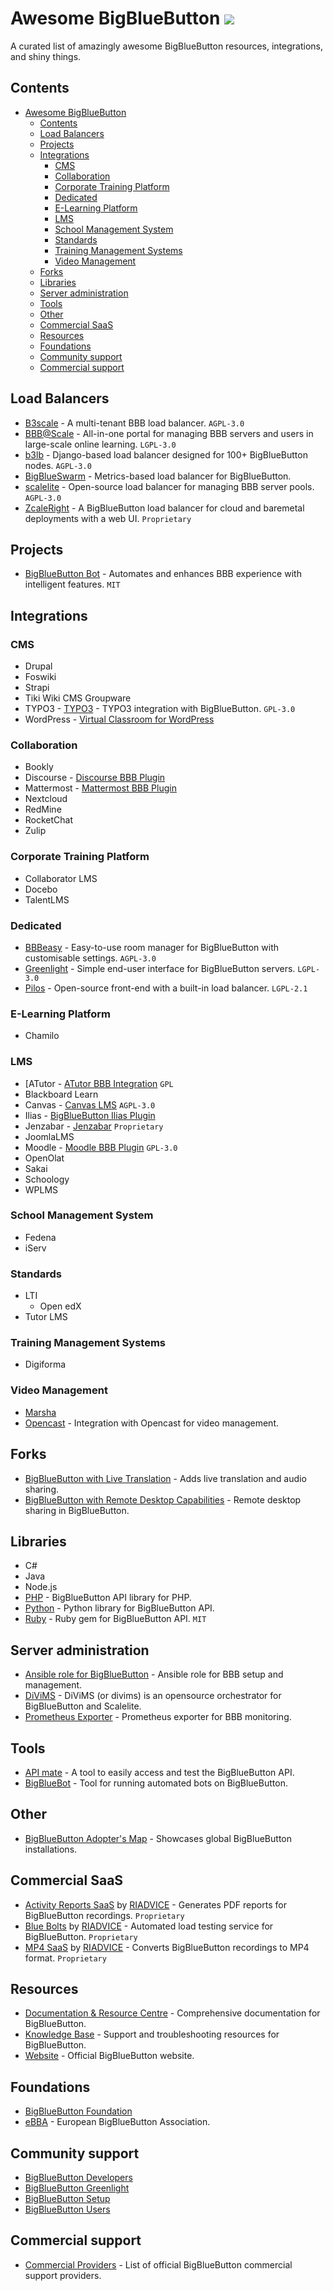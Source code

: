 # Awesome BigBlueButton ![](https://github.com/riadvice/awesome-bigblubutton/workflows/Awesome%20Bot/badge.svg)

A curated list of amazingly awesome BigBlueButton resources, integrations, and shiny things.

## Contents
- [Awesome BigBlueButton ](#awesome-bigbluebutton-)
  - [Contents](#contents)
  - [Load Balancers](#load-balancers)
  - [Projects](#projects)
  - [Integrations](#integrations)
    - [CMS](#cms)
    - [Collaboration](#collaboration)
    - [Corporate Training Platform](#corporate-training-platform)
    - [Dedicated](#dedicated)
    - [E-Learning Platform](#e-learning-platform)
    - [LMS](#lms)
    - [School Management System](#school-management-system)
    - [Standards](#standards)
    - [Training Management Systems](#training-management-systems)
    - [Video Management](#video-management)
  - [Forks](#forks)
  - [Libraries](#libraries)
  - [Server administration](#server-administration)
  - [Tools](#tools)
  - [Other](#other)
  - [Commercial SaaS](#commercial-saas)
  - [Resources](#resources)
  - [Foundations](#foundations)
  - [Community support](#community-support)
  - [Commercial support](#commercial-support)

## Load Balancers
- [B3scale](https://github.com/b3scale/b3scale) - A multi-tenant BBB load balancer. `AGPL-3.0`
- [BBB@Scale](https://gitlab.com/bbbatscale/bbbatscale) - All-in-one portal for managing BBB servers and users in large-scale online learning. `LGPL-3.0`
- [b3lb](https://github.com/DE-IBH/b3lb) - Django-based load balancer designed for 100+ BigBlueButton nodes. `AGPL-3.0`
- [BigBlueSwarm](https://github.com/bigblueswarm/bigblueswarm) - Metrics-based load balancer for BigBlueButton. 
- [scalelite](https://github.com/blindsidenetworks/scalelite/) - Open-source load balancer for managing BBB server pools. `AGPL-3.0`
- [ZcaleRight](https://zcaleright.com/) - A BigBlueButton load balancer for cloud and baremetal deployments with a web UI. `Proprietary`

## Projects
- [BigBlueButton Bot](https://github.com/bigbluebutton-bot) - Automates and enhances BBB experience with intelligent features. `MIT`

## Integrations

### CMS
- Drupal
- Foswiki
- Strapi
- Tiki Wiki CMS Groupware
- TYPO3 - [TYPO3](https://github.com/learntube/lms3bigbluebutton) - TYPO3 integration with BigBlueButton. `GPL-3.0`
- WordPress - [Virtual Classroom for WordPress](https://wordpress.org/plugins/video-conferencing-with-bbb/)

### Collaboration
- Bookly
- Discourse - [Discourse BBB Plugin](https://github.com/discourse/discourse-bbb)
- Mattermost - [Mattermost BBB Plugin](https://github.com/blindsidenetworks/mattermost-plugin-bigbluebutton)
- Nextcloud
- RedMine
- RocketChat
- Zulip

### Corporate Training Platform
- Collaborator LMS
- Docebo
- TalentLMS

### Dedicated
- [BBBeasy](https://github.com/riadvice/bbbeasy) - Easy-to-use room manager for BigBlueButton with customisable settings. `AGPL-3.0`
- [Greenlight](https://github.com/bigbluebutton/greenlight) - Simple end-user interface for BigBlueButton servers. `LGPL-3.0`
- [Pilos](https://github.com/THM-Health/PILOS) - Open-source front-end with a built-in load balancer. `LGPL-2.1`

### E-Learning Platform
- Chamilo

### LMS
- [ATutor - [ATutor BBB Integration](https://github.com/atutor/bigbluebutton) `GPL`
- Blackboard Learn
- Canvas - [Canvas LMS](https://github.com/instructure/canvas-lms) `AGPL-3.0`
- Ilias - [BigBlueButton Ilias Plugin](https://github.com/Minervis-GmbH/BigBlueButton-Ilias-Plugin)
- Jenzabar - [Jenzabar](https://jenzabar.com/) `Proprietary`
- JoomlaLMS
- Moodle - [Moodle BBB Plugin](https://github.com/moodle/moodle/tree/main/mod/bigbluebuttonbn) `GPL-3.0`
- OpenOlat
- Sakai
- Schoology
- WPLMS

### School Management System
- Fedena
- iServ

### Standards
- LTI
  - Open edX
- Tutor LMS

### Training Management Systems
- Digiforma

### Video Management
- [Marsha](https://github.com/openfun/marsha)
- [Opencast](https://github.com/elan-ev/opencast-bigbluebutton-integration) - Integration with Opencast for video management.

## Forks
- [BigBlueButton with Live Translation](https://git.fairkom.net/chat/fairblue) - Adds live translation and audio sharing. 
- [BigBlueButton with Remote Desktop Capabilities](https://github.com/BrentBaccala/bigbluebutton/tree/remote-desktop-2.4) - Remote desktop sharing in BigBlueButton.

## Libraries
- C#
- Java
- Node.js
- [PHP](https://github.com/bigbluebutton/bigbluebutton-api-php) - BigBlueButton API library for PHP.
- [Python](https://github.com/101t/bigbluebutton-api-python) - Python library for BigBlueButton API.
- [Ruby](https://github.com/mconf/bigbluebutton-api-ruby) - Ruby gem for BigBlueButton API. `MIT`

## Server administration
- [Ansible role for BigBlueButton](https://github.com/ebbba-org/ansible-role-bigbluebutton) - Ansible role for BBB setup and management.
- [DiViMS](https://github.com/arawa/divims) - DiViMS (or divims) is an opensource orchestrator for BigBlueButton and Scalelite.
- [Prometheus Exporter](https://github.com/greenstatic/bigbluebutton-exporter) - Prometheus exporter for BBB monitoring.

## Tools
- [API mate](https://github.com/mconf/api-mate) - A tool to easily access and test the BigBlueButton API.
- [BigBlueBot](https://github.com/mconf/bigbluebot) - Tool for running automated bots on BigBlueButton.

## Other
- [BigBlueButton Adopter's Map](https://github.com/elan-ev/bigbluebutton-map) - Showcases global BigBlueButton installations.

## Commercial SaaS
- [Activity Reports SaaS](https://riadvice.tn/bigbluebutton#activity-reports) by [RIADVICE](https://riadvice.tn/) - Generates PDF reports for BigBlueButton recordings. `Proprietary`
- [Blue Bolts](https://riadvice.tn/bigbluebutton/#mp4-recordings) by [RIADVICE](https://riadvice.tn/) - Automated load testing service for BigBlueButton. `Proprietary`
- [MP4 SaaS](https://riadvice.tn/bigbluebutton/#mp4-recordings) by [RIADVICE](https://riadvice.tn/) - Converts BigBlueButton recordings to MP4 format. `Proprietary`

## Resources
- [Documentation & Resource Centre](https://docs.bigbluebutton.org/) - Comprehensive documentation for BigBlueButton.
- [Knowledge Base](https://support.bigbluebutton.org/) - Support and troubleshooting resources for BigBlueButton.
- [Website](https://bigbluebutton.org/) - Official BigBlueButton website.

## Foundations
- [BigBlueButton Foundation](https://bigbluebutton.org/articles/bigbluebutton-foundation/)
- [eBBA](https://www.ebbba.org/) - European BigBlueButton Association.

## Community support
- [BigBlueButton Developers](https://groups.google.com/forum/#!forum/bigbluebutton-dev)
- [BigBlueButton Greenlight](https://groups.google.com/g/bigbluebutton-greenlight)
- [BigBlueButton Setup](https://groups.google.com/forum/#!forum/bigbluebutton-setup)
- [BigBlueButton Users](https://groups.google.com/forum/#!forum/bigbluebutton-users)

## Commercial support
- [Commercial Providers](https://bigbluebutton.org/commercial-support/) - List of official BigBlueButton commercial support providers.
